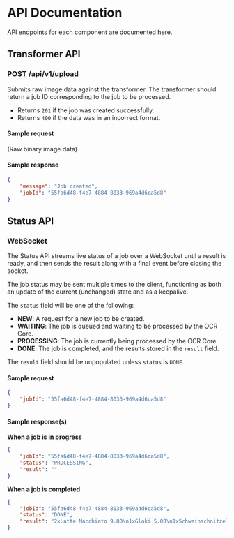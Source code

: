 # API Documentation

API endpoints for each component are documented here.

## Transformer API

### POST /api/v1/upload
Submits raw image data against the transformer.
The transformer should return a job ID corresponding to the job to be processed.

- Returns `201` if the job was created successfully.
- Returns `400` if the data was in an incorrect format.

#### Sample request
(Raw binary image data)

#### Sample response
```json
{
    "message": "Job created",
    "jobId": "55fa6d48-f4e7-4884-8033-969a4d6ca5d8"
}
```

## Status API

### WebSocket
The Status API streams live status of a job over a WebSocket until a result is ready, and then sends the result along with a final event before closing the socket.

The job status may be sent multiple times to the client, functioning as both an update of the current (unchanged) state and as a keepalive.

The `status` field will be one of the following:

- **NEW**: A request for a new job to be created.
- **WAITING**: The job is queued and waiting to be processed by the OCR Core.
- **PROCESSING**: The job is currently being processed by the OCR Core.
- **DONE**: The job is completed, and the results stored in the `result` field.

The `result` field should be unpopulated unless `status` is `DONE`.

#### Sample request
```json
{
    "jobId": "55fa6d48-f4e7-4884-8033-969a4d6ca5d8"
}
```

#### Sample response(s)

**When a job is in progress**
```json
{
    "jobId": "55fa6d48-f4e7-4884-8033-969a4d6ca5d8",
    "status": "PROCESSING",
    "result": ""
}
```

**When a job is completed**
```json
{
    "jobId": "55fa6d48-f4e7-4884-8033-969a4d6ca5d8",
    "status": "DONE",
    "result": "2xLatte Macchiato 9.00\n1xGloki 5.00\n1xSchweinschnitzel 22.00\n1xChässpätzli 18.50\n\nTotal 54.50"
}
```
